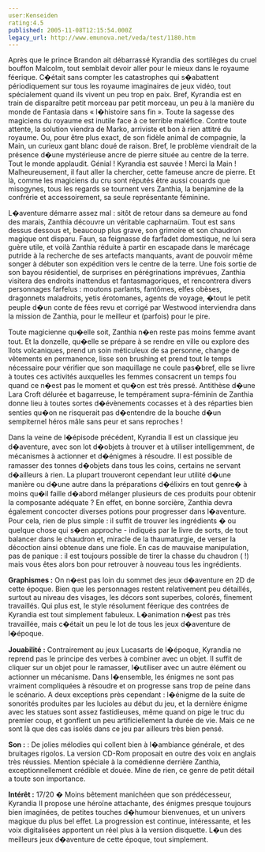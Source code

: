 ```yaml
---
user:Kenseiden
rating:4.5
published: 2005-11-08T12:15:54.000Z
legacy_url: http://www.emunova.net/veda/test/1180.htm
---
```

Après que le prince Brandon ait débarrassé Kyrandia des sortilèges du cruel bouffon Malcolm, tout semblait devoir aller pour le mieux dans le royaume féerique. C�était sans compter les catastrophes qui s�abattent périodiquement sur tous les royaume imaginaires de jeux vidéo, tout spécialement quand ils vivent un peu trop en paix. Bref, Kyrandia est en train de disparaître petit morceau par petit morceau, un peu à la manière du monde de Fantasia dans « l�histoire sans fin ». Toute la sagesse des magiciens du royaume est inutile face à ce terrible maléfice. Contre toute attente, la solution viendra de Marko, arriviste et bon à rien attitré du royaume. Ou, pour être plus exact, de son fidèle animal de compagnie, la Main, un curieux gant blanc doué de raison. Bref, le problème viendrait de la présence d�une mystérieuse ancre de pierre située au centre de la terre. Tout le monde applaudit. Génial ! Kyrandia est sauvée ! Merci la Main ! Malheureusement, il faut aller la chercher, cette fameuse ancre de pierre. Et là, comme les magiciens du cru sont réputés être aussi couards que misogynes, tous les regards se tournent vers Zanthia, la benjamine de la confrérie et accessoirement, sa seule représentante féminine.   

  

L�aventure démarre assez mal : sitôt de retour dans sa demeure au fond des marais, Zanthia découvre un véritable capharnaüm. Tout est sans dessus dessous et, beaucoup plus grave, son grimoire et son chaudron magique ont disparu. Faun, sa feignasse de farfadet domestique, ne lui sera guère utile, et voilà Zanthia réduite à partir en escapade dans le marécage putride à la recherche de ses artefacts manquants, avant de pouvoir même songer à débuter son expédition vers le centre de la terre. Une fois sortie de son bayou résidentiel, de surprises en pérégrinations imprévues, Zanthia visitera des endroits inattendus et fantasmagoriques, et rencontrera divers personnages farfelus : moutons parlants, fantômes, elfes obèses, dragonnets maladroits, yetis érotomanes, agents de voyage, �tout le petit peuple d�un conte de fées revu et corrigé par Westwood interviendra dans la mission de Zanthia, pour le meilleur et (parfois) pour le pire.  

  

Toute magicienne qu�elle soit, Zanthia n�en reste pas moins femme avant tout. Et la donzelle, qu�elle se prépare à se rendre en ville ou explore des îlots volcaniques, prend un soin méticuleux de sa personne, change de vêtements en permanence, lisse son brushing et prend tout le temps nécessaire pour vérifier que son maquillage ne coule pas�bref, elle se livre à toutes ces activités auxquelles les femmes consacrent un temps fou quand ce n�est pas le moment et qu�on est très pressé. Antithèse d�une Lara Croft délurée et bagarreuse, le tempérament supra-féminin de Zanthia donne lieu à toutes sortes d�évènements cocasses et à des réparties bien senties qu�on ne risquerait pas d�entendre de la bouche d�un sempiternel héros mâle sans peur et sans reproches !  

  

Dans la veine de l�épisode précédent, Kyrandia II est un classique jeu d�aventure, avec son lot d�objets à trouver et à utiliser intelligemment, de mécanismes à actionner et d�énigmes à résoudre. Il est possible de ramasser des tonnes d�objets dans tous les coins, certains ne servant d�ailleurs à rien. La plupart trouveront cependant leur utilité d�une manière ou d�une autre dans la préparations d�élixirs en tout genre� à moins qu�il faille d�abord mélanger plusieurs de ces produits pour obtenir la composante adéquate ? En effet, en bonne sorcière, Zanthia devra également concocter diverses potions pour progresser dans l�aventure. Pour cela, rien de plus simple : il suffit de trouver les ingrédients � ou quelque chose qui s�en approche - indiqués par le livre de sorts, de tout balancer dans le chaudron et, miracle de la thaumaturgie, de verser la décoction ainsi obtenue dans une fiole. En cas de mauvaise manipulation, pas de panique : il est toujours possible de tirer la chasse du chaudron ( !) mais vous êtes alors bon pour retrouver à nouveau tous les ingrédients.   

  

  

  

**Graphismes :** On n�est pas loin du sommet des jeux d�aventure en 2D de cette époque. Bien que les personnages restent relativement peu détaillés, surtout au niveau des visages, les décors sont superbes, colorés, finement travaillés. Qui plus est, le style résolument féerique des contrées de Kyrandia est tout simplement fabuleux. L�animation n�est pas très travaillée, mais c�était un peu le lot de tous les jeux d�aventure de l�époque.   

**Jouabilité :** Contrairement au jeux Lucasarts de l�époque, Kyrandia ne reprend pas le principe des verbes à combiner avec un objet. Il suffit de cliquer sur un objet pour le ramasser, l�utiliser avec un autre élément ou actionner un mécanisme. Dans l�ensemble, les énigmes ne sont pas vraiment compliquées à résoudre et on progresse sans trop de peine dans le scénario. A deux exceptions près cependant : l�énigme de la suite de sonorités produites par les lucioles au début du jeu, et la dernière énigme avec les statues sont assez fastidieuses, même quand on pige le truc du premier coup, et gonflent un peu artificiellement la durée de vie. Mais ce ne sont là que des cas isolés dans ce jeu par ailleurs très bien pensé.   

**Son :** : De jolies mélodies qui collent bien à l�ambiance générale, et des bruitages rigolos. La version CD-Rom proposait en outre des voix en anglais très réussies. Mention spéciale à la comédienne derrière Zanthia, exceptionnellement crédible et douée. Mine de rien, ce genre de petit détail a toute son importance.   

**Intérêt :** 17/20 � Moins bêtement manichéen que son prédécesseur, Kyrandia II propose une héroïne attachante, des énigmes presque toujours bien imaginées, de petites touches d�humour bienvenues, et un univers magique du plus bel effet. La progression est continue, intéressante, et les voix digitalisées apportent un réel plus à la version disquette. L�un des meilleurs jeux d�aventure de cette époque, tout simplement.